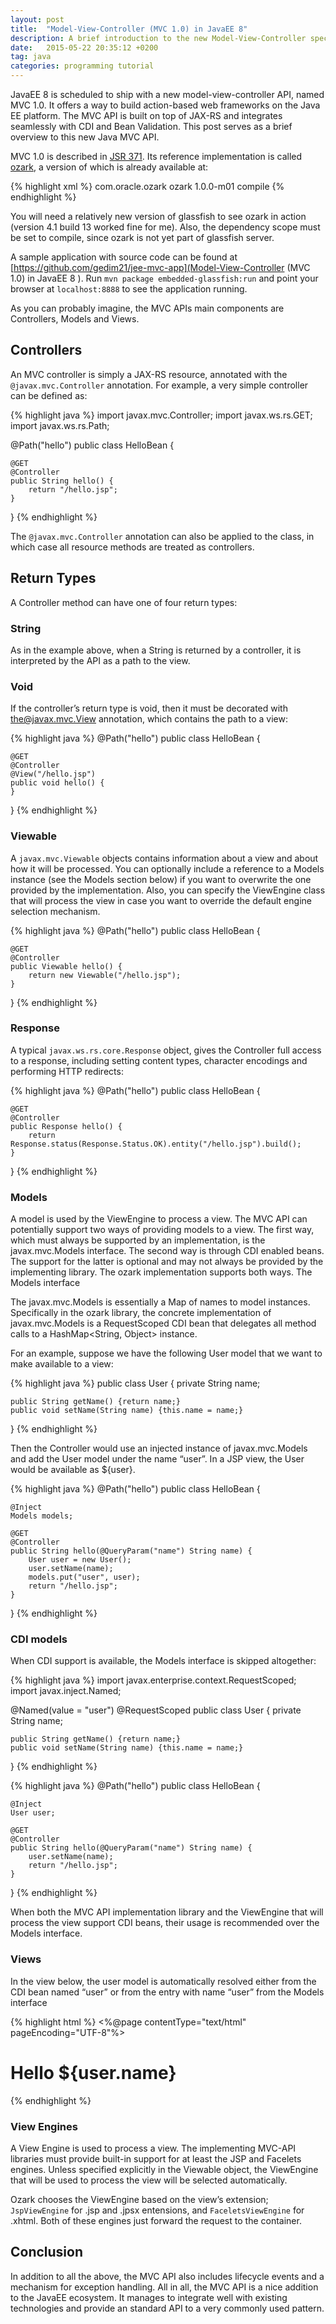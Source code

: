 ```yaml
---
layout: post
title:  "Model-View-Controller (MVC 1.0) in JavaEE 8"
description: A brief introduction to the new Model-View-Controller specification (JSR 371)
date:   2015-05-22 20:35:12 +0200
tag: java
categories: programming tutorial
---
```


JavaEE 8 is scheduled to ship with a new model-view-controller API, named MVC 1.0. It offers a way to build action-based web frameworks on the Java EE platform. The MVC API is built on top of JAX-RS and integrates seamlessly with CDI and Bean Validation. This post serves as a brief overview to this new Java MVC API.

MVC 1.0 is described in [JSR 371](https://jcp.org/en/jsr/detail?id=371). Its reference implementation is called [ozark](https://ozark.java.net/), a version of which is already available at:

{% highlight xml %}
<dependency>
    <groupId>com.oracle.ozark</groupId>
    <artifactId>ozark</artifactId>
    <version>1.0.0-m01</version>
    <scope>compile</scope>
</dependency>
{% endhighlight %}

You will need a relatively new version of glassfish to see ozark in action (version 4.1 build 13 worked fine for me). Also, the dependency scope must be set to compile, since ozark is not yet part of glassfish server.

A sample application with source code can be found at [https://github.com/gedim21/jee-mvc-app](Model-View-Controller (MVC 1.0) in JavaEE 8 ). Run `mvn package embedded-glassfish:run`  and point your browser at `localhost:8888` to see the application running.

As you can probably imagine, the MVC APIs main components are Controllers, Models and Views.

## Controllers

An MVC controller is simply a JAX-RS resource, annotated with the `@javax.mvc.Controller` annotation. For example, a very simple controller can be defined as:

{% highlight java %}
import javax.mvc.Controller;
import javax.ws.rs.GET;
import javax.ws.rs.Path;

@Path("hello")
public class HelloBean {

    @GET
    @Controller
    public String hello() {
        return "/hello.jsp";
    }
}
{% endhighlight %}

The `@javax.mvc.Controller` annotation can also be applied to the class, in which case all resource methods are treated as controllers.

## Return Types

A Controller method can have one of four return types:

### String

As in the example above, when a String is returned by a controller, it is interpreted by the API as a path to the view.

### Void

If the controller’s return type is void, then it must be decorated with the@javax.mvc.View annotation, which contains the path to a view:

{% highlight java %}
@Path("hello")
public class HelloBean {

    @GET
    @Controller
    @View("/hello.jsp")
    public void hello() {
    }
}
{% endhighlight %}

### Viewable

A `javax.mvc.Viewable` objects contains information about a view and about how it will be processed. You can optionally include a reference to a Models instance (see the Models section below) if you want to overwrite the one provided by the implementation. Also, you can specify the ViewEngine class that will process the view in case you want to override the default engine selection mechanism.

{% highlight java %}
@Path("hello")
public class HelloBean {

    @GET
    @Controller
    public Viewable hello() {
        return new Viewable("/hello.jsp");
    }
}
{% endhighlight %}

### Response

A typical `javax.ws.rs.core.Response` object, gives the Controller full access to a response, including setting content types, character encodings and performing HTTP redirects:

{% highlight java %}
@Path("hello")
public class HelloBean {

    @GET
    @Controller
    public Response hello() {
        return Response.status(Response.Status.OK).entity("/hello.jsp").build();
    }
}
{% endhighlight %}

### Models

A model is used by the ViewEngine to process a view. The MVC API can potentially support two ways of providing models to a view. The first way, which must always be supported by an implementation, is the javax.mvc.Models interface. The second way is through CDI enabled beans. The support for the latter is optional and may not always be provided by the implementing library. The ozark implementation supports both ways.
The Models interface

The javax.mvc.Models is essentially a Map of names to model instances. Specifically in the ozark library, the concrete implementation of  javax.mvc.Models is a RequestScoped CDI bean that delegates all method calls to a HashMap<String, Object> instance.

For an example, suppose we have the following User model that we want to make available to a view:

{% highlight java %}
public class User {
    private String name;

    public String getName() {return name;}
    public void setName(String name) {this.name = name;}
}
{% endhighlight %}

Then the Controller would use an injected instance of javax.mvc.Models and add the User model under the name “user”. In a JSP view, the User would be available as ${user}.

{% highlight java %}
@Path("hello")
public class HelloBean {

    @Inject
    Models models;

    @GET
    @Controller
    public String hello(@QueryParam("name") String name) {
        User user = new User();
        user.setName(name);
        models.put("user", user);
        return "/hello.jsp";
    }
}
{% endhighlight %}

### CDI models

When CDI support is available, the Models interface is skipped altogether:

{% highlight java %}
import javax.enterprise.context.RequestScoped;
import javax.inject.Named;

@Named(value = "user")
@RequestScoped
public class User {
    private String name;

    public String getName() {return name;}
    public void setName(String name) {this.name = name;}
}
{% endhighlight %}

{% highlight java %}
@Path("hello")
public class HelloBean {

    @Inject
    User user;

    @GET
    @Controller
    public String hello(@QueryParam("name") String name) {
        user.setName(name);
        return "/hello.jsp";
    }
}
{% endhighlight %}

When both the MVC API implementation library and the ViewEngine that will process the view support CDI beans, their usage is recommended over the Models interface.

### Views

In the view below, the user model is automatically resolved either from the CDI bean named “user” or from the entry with name “user” from the Models interface

{% highlight html %}
<%@page contentType="text/html" pageEncoding="UTF-8"%>
<!DOCTYPE html>
<html>
    <head>
        <meta http-equiv="Content-Type" content="text/html; charset=UTF-8">
        <title>Hello</title>
    </head>
    <body>
        <h1>Hello ${user.name}</h1>
    </body>
</html>
{% endhighlight %}

### View Engines

A View Engine is used to process a view. The implementing MVC-API libraries must provide built-in support for at least the JSP and Facelets engines. Unless specified explicitly in the Viewable object, the ViewEngine that will be used to process the view will be selected automatically.

Ozark chooses the ViewEngine based on the view’s extension; `JspViewEngine`  for .jsp and .jpsx entensions, and `FaceletsViewEngine` for .xhtml. Both of these engines just forward the request to the container.

## Conclusion

In addition to all the above, the MVC API also includes lifecycle events and a mechanism for exception handling. All in all, the MVC API is a nice addition to the JavaEE ecosystem. It manages to integrate well with existing technologies and provide an standard API to a very commonly used pattern.
